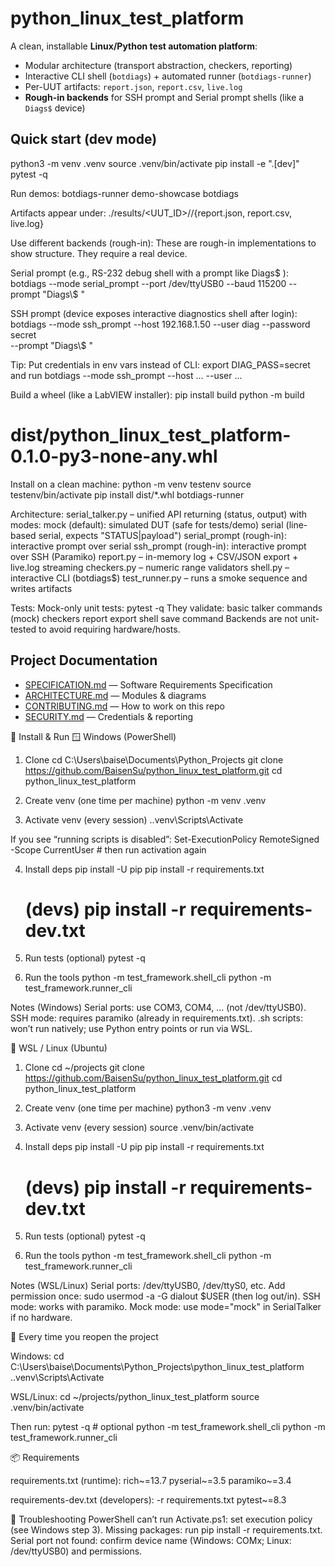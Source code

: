# python_linux_test_platform

A clean, installable **Linux/Python test automation platform**:
- Modular architecture (transport abstraction, checkers, reporting)
- Interactive CLI shell (`botdiags`) + automated runner (`botdiags-runner`)
- Per-UUT artifacts: `report.json`, `report.csv`, `live.log`
- **Rough-in backends** for SSH prompt and Serial prompt shells (like a `Diags$` device)

## Quick start (dev mode)

python3 -m venv .venv
source .venv/bin/activate
pip install -e ".[dev]"
pytest -q

Run demos:
botdiags-runner
demo-showcase
botdiags

Artifacts appear under:
./results/<UUT_ID>/<SESSION>/{report.json, report.csv, live.log}

Use different backends (rough-in):
These are rough-in implementations to show structure. They require a real device.

Serial prompt (e.g., RS-232 debug shell with a prompt like Diags$ ):
botdiags --mode serial_prompt --port /dev/ttyUSB0 --baud 115200 --prompt "Diags\\$ "

SSH prompt (device exposes interactive diagnostics shell after login):
botdiags --mode ssh_prompt --host 192.168.1.50 --user diag --password secret \
         --prompt "Diags\\$ "

Tip: Put credentials in env vars instead of CLI:
export DIAG_PASS=secret and run botdiags --mode ssh_prompt --host ... --user ...

Build a wheel (like a LabVIEW installer):
pip install build
python -m build
# dist/python_linux_test_platform-0.1.0-py3-none-any.whl

Install on a clean machine:
python -m venv testenv
source testenv/bin/activate
pip install dist/*.whl
botdiags-runner

Architecture:
serial_talker.py – unified API returning (status, output) with modes:
    mock (default): simulated DUT (safe for tests/demo)
    serial (line-based serial, expects "STATUS|payload")
    serial_prompt (rough-in): interactive prompt over serial
    ssh_prompt (rough-in): interactive prompt over SSH (Paramiko)
report.py – in-memory log + CSV/JSON export + live.log streaming
checkers.py – numeric range validators
shell.py – interactive CLI (botdiags$)
test_runner.py – runs a smoke sequence and writes artifacts

Tests:
Mock-only unit tests:
    pytest -q
They validate:
    basic talker commands (mock)
    checkers
    report export
    shell save command
    Backends are not unit-tested to avoid requiring hardware/hosts.

## Project Documentation
- [SPECIFICATION.md](SPECIFICATION.md) — Software Requirements Specification
- [ARCHITECTURE.md](ARCHITECTURE.md) — Modules & diagrams
- [CONTRIBUTING.md](CONTRIBUTING.md) — How to work on this repo
- [SECURITY.md](SECURITY.md) — Credentials & reporting

🚀 Install & Run
🪟 Windows (PowerShell)
1) Clone
    cd C:\Users\baise\Documents\Python_Projects
    git clone https://github.com/BaisenSu/python_linux_test_platform.git
    cd python_linux_test_platform

2) Create venv (one time per machine)
    python -m venv .venv

3) Activate venv (every session)
    .\.venv\Scripts\Activate

If you see “running scripts is disabled”:
    Set-ExecutionPolicy RemoteSigned -Scope CurrentUser
    # then run activation again

4) Install deps
    pip install -U pip
    pip install -r requirements.txt
    # (devs) pip install -r requirements-dev.txt

5) Run tests (optional)
    pytest -q

6) Run the tools
    python -m test_framework.shell_cli
    python -m test_framework.runner_cli

Notes (Windows)
    Serial ports: use COM3, COM4, … (not /dev/ttyUSB0).
    SSH mode: requires paramiko (already in requirements.txt).
    .sh scripts: won’t run natively; use Python entry points or run via WSL.

🐧 WSL / Linux (Ubuntu)
1) Clone
    cd ~/projects
    git clone https://github.com/BaisenSu/python_linux_test_platform.git
    cd python_linux_test_platform

2) Create venv (one time per machine)
    python3 -m venv .venv

3) Activate venv (every session)
    source .venv/bin/activate

4) Install deps
    pip install -U pip
    pip install -r requirements.txt
    # (devs) pip install -r requirements-dev.txt

5) Run tests (optional)
    pytest -q

6) Run the tools
    python -m test_framework.shell_cli
    python -m test_framework.runner_cli

Notes (WSL/Linux)
    Serial ports: /dev/ttyUSB0, /dev/ttyS0, etc.
    Add permission once: sudo usermod -a -G dialout $USER (then log out/in).
    SSH mode: works with paramiko.
    Mock mode: use mode="mock" in SerialTalker if no hardware.

🔁 Every time you reopen the project

Windows:
    cd C:\Users\baise\Documents\Python_Projects\python_linux_test_platform
    .\.venv\Scripts\Activate

WSL/Linux:
    cd ~/projects/python_linux_test_platform
    source .venv/bin/activate

Then run:
    pytest -q                # optional
    python -m test_framework.shell_cli
    python -m test_framework.runner_cli

📦 Requirements

requirements.txt (runtime):
    rich~=13.7
    pyserial~=3.5
    paramiko~=3.4

requirements-dev.txt (developers):
    -r requirements.txt
    pytest~=8.3

🧯 Troubleshooting
    PowerShell can’t run Activate.ps1: set execution policy (see Windows step 3).
    Missing packages: run pip install -r requirements.txt.
    Serial port not found: confirm device name (Windows: COMx; Linux: /dev/ttyUSB0) and permissions.
